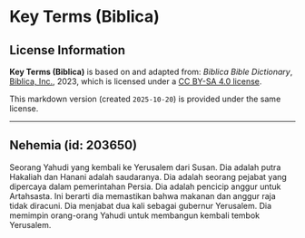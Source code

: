 # Key Terms (Biblica)

## License Information

**Key Terms (Biblica)** is based on and adapted from: _Biblica Bible Dictionary_, [Biblica, Inc.](https://www.biblica.com/), 2023, which is licensed under a [CC BY-SA 4.0 license](https://creativecommons.org/licenses/by-sa/4.0/legalcode.en).

This markdown version (created `2025-10-20`) is provided under the same license.



--------------------------------

## Nehemia (id: 203650)

Seorang Yahudi yang kembali ke Yerusalem dari Susan. Dia adalah putra Hakaliah dan Hanani adalah saudaranya. Dia adalah seorang pejabat yang dipercaya dalam pemerintahan Persia. Dia adalah pencicip anggur untuk Artahsasta. Ini berarti dia memastikan bahwa makanan dan anggur raja tidak diracuni. Dia menjabat dua kali sebagai gubernur Yerusalem. Dia memimpin orang\-orang Yahudi untuk membangun kembali tembok Yerusalem.


